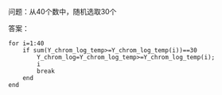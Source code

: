 问题：从40个数中，随机选取30个

答案：
```
for i=1:40
    if sum(Y_chrom_log_temp>=Y_chrom_log_temp(i))==30
        Y_chrom_log=Y_chrom_log_temp>=Y_chrom_log_temp(i);
        i
        break
    end
end
```
